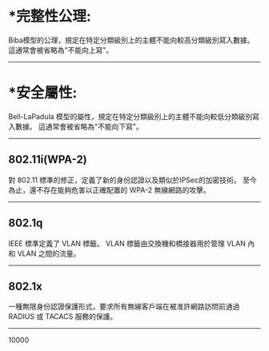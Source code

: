 *完整性公理:
=
Biba模型的公理，規定在特定分類級別上的主體不能向較高分類級別寫入數據。<br/>
這通常會被省略為"不能向上寫"。
***

*安全屬性:
=
Bell-LaPadula 模型的屬性，規定在特定分類級別上的主體不能向較低分類級別寫入數據。
這通常會被省略為"不能向下寫"。
***

802.11i(WPA-2)
-
對 802.11 標準的修正，定義了新的身份認證以及類似於IPSec的加密技術。
至今為止，還不存在能夠危害以正確配置的 WPA-2 無線網路的攻擊。
***

802.1q
-
IEEE 標準定義了 VLAN 標籤。 
VLAN 標籤由交換機和橋接器用於管理 VLAN 內和 VLAN 之間的流量。
***

802.1x
-
一種無限身份認證保護形式，要求所有無線客戶端在被准許網路訪問前通過 RADIUS 或 TACACS 服務的保護。
***

10000

